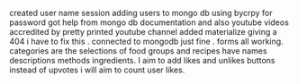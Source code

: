 created user name session adding users to mongo db using bycrpy for password got help from mongo db documentation and also youtube videos accredited by  pretty printed youtube channel
added materialize giving a 404 i have to  fix this .
connected to mongodb just fine .
forms all working.
categories are the selections of food groups and recipes have names descriptions methods  ingredients.
I aim to add  likes and unlikes buttons instead of upvotes i will aim to count user likes.